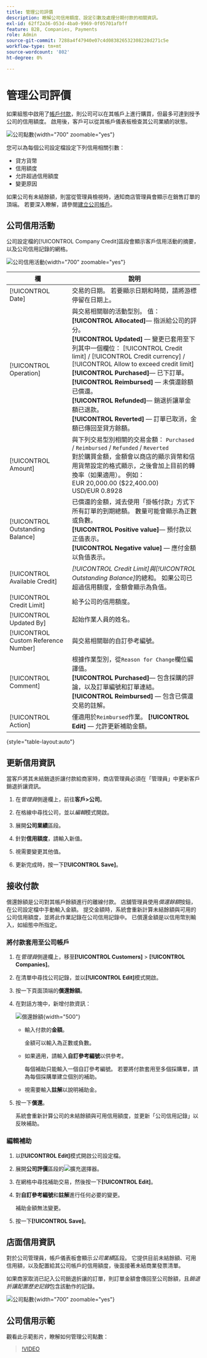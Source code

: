 ```yaml
---
title: 管理公司評價
description: 瞭解公司信用額度、設定引數及處理分期付款的相關資訊。
exl-id: 62ff2a36-053d-4ba0-9969-0f05701afbff
feature: B2B, Companies, Payments
role: Admin
source-git-commit: 7288a4f47940e07c4d083826532308228d271c5e
workflow-type: tm+mt
source-wordcount: '802'
ht-degree: 0%

---
```


# 管理公司評價

如果組態中啟用了[帳戶付款](../getting-started/../b2b/enable-basic-features.md#configure-payment-on-account)，則公司可以在其帳戶上進行購買，但最多可達到授予公司的信用額度。 啟用後，客戶可以從其帳戶儀表板檢查其公司業績的狀態。

![公司點數](./assets/company-create-credit-admin.png){width="700" zoomable="yes"}

您可以為每個公司設定檔設定下列信用相關引數：

- 貸方貨幣
- 信用額度
- 允許超過信用額度
- 變更原因

如果公司有未結餘額，則當從管理員檢視時，通知商店管理員會顯示在銷售訂單的頂端。 若要深入瞭解，請參閱[建立公司帳戶](account-company-create.md)。

## 公司信用活動

公司設定檔的[!UICONTROL Company Credit]區段會顯示客戶信用活動的摘要，以及公司信用記錄的網格。

![公司信用活動](./assets/company-credit-reimbursements-grid.png){width="700" zoomable="yes"}

| 欄 | 說明 |
|--- |--- |
| [!UICONTROL Date] | 交易的日期。 若要顯示日期和時間，請將游標停留在日期上。 |
| [!UICONTROL Operation] | 與交易相關聯的活動型別。 值： <br/>**[!UICONTROL Allocated]**— 指派給公司的評分。<br/>**[!UICONTROL Updated]** — 變更已套用至下列其中一個欄位： [!UICONTROL Credit limit] / [!UICONTROL Credit currency] / [!UICONTROL Allow to exceed credit limit] <br/>**[!UICONTROL Purchased]**— 已下訂單。<br/>**[!UICONTROL Reimbursed]** — 未償還餘額已償還。 <br/>**[!UICONTROL Refunded]**— 銷退折讓單金額已退款。<br/>**[!UICONTROL Reverted]** — 訂單已取消，金額已傳回至貸方餘額。 |
| [!UICONTROL Amount] | 與下列交易型別相關的交易金額： `Purchased` / `Reimbursed` / `Refunded` / `Reverted` <br/>對於購買金額，金額會以商店的顯示貨幣和信用貨幣設定的格式顯示，之後會加上目前的轉換率（如果適用）。 例如：<br/>EUR 20,000.00 ($22,400.00) <br/>USD/EUR 0.8928 |
| [!UICONTROL Outstanding Balance] | 已償還的金額，減去使用「掛帳付款」方式下所有訂單的到期總額。 數量可能會顯示為正數或負數。 <br/>**[!UICONTROL Positive value]**— 預付款以正值表示。<br/>**[!UICONTROL Negative value]** — 應付金額以負值表示。 |
| [!UICONTROL Available Credit] | _[!UICONTROL Credit Limit]_與_[!UICONTROL Outstanding Balance]_&#x200B;的總和。 如果公司已超過信用額度，金額會顯示為負值。 |
| [!UICONTROL Credit Limit] | 給予公司的信用額度。 |
| [!UICONTROL Updated By] | 起始作業人員的姓名。 |
| [!UICONTROL Custom Reference Number] | 與交易相關聯的自訂參考編號。 |
| [!UICONTROL Comment] | 根據作業型別，從`Reason for Change`欄位編譯值。 <br/>**[!UICONTROL Purchased]**— 包含採購的評論，以及訂單編號和訂單連結。<br/>**[!UICONTROL Reimbursed]** — 包含已償還交易的註解。 |
| [!UICONTROL Action] | 僅適用於`Reimbursed`作業。 **[!UICONTROL Edit]** — 允許更新補助金額。 |

{style="table-layout:auto"}

## 更新信用資訊

當客戶將其未結銷退折讓付款給商家時，商店管理員必須在「管理員」中更新客戶銷退折讓資訊。

1. 在&#x200B;_管理員_&#x200B;側邊欄上，前往&#x200B;**客戶>公司**。

1. 在格線中尋找公司，並以&#x200B;_編輯_&#x200B;模式開啟。

1. 展開&#x200B;**公司業績**&#x200B;區段。

1. 針對&#x200B;**信用額度**，請輸入新值。

1. 視需要變更其他值。

1. 更新完成時，按一下&#x200B;**[!UICONTROL Save]**。

## 接收付款

償還餘額是公司對其帳戶餘額進行的離線付款。 店舖管理員使用&#x200B;_償還餘額_&#x200B;按鈕，在公司設定檔中手動輸入金額。 提交金額時，系統會重新計算未結餘額與可用的公司信用額度，並將此作業記錄在公司信用記錄中。 已償還金額是以信用幣別輸入，如組態中所指定。

### 將付款套用至公司帳戶

1. 在&#x200B;_管理員_&#x200B;側邊欄上，移至&#x200B;**[!UICONTROL Customers]** > **[!UICONTROL Companies]**。

1. 在清單中尋找公司記錄，並以&#x200B;**[!UICONTROL Edit]**&#x200B;模式開啟。

1. 按一下頁面頂端的&#x200B;**償還餘額**。

1. 在對話方塊中，新增付款資訊：

   ![償還餘額](./assets/company-reimburse-balance.png){width="500"}

   - 輸入付款的&#x200B;**金額**。

     金額可以輸入為正數或負數。

   - 如果適用，請輸入&#x200B;**自訂參考編號**&#x200B;以供參考。

     每個補助只能輸入一個自訂參考編號。 若要將付款套用至多個採購單，請為每個採購單建立個別的補助。

   - 視需要輸入&#x200B;**註解**&#x200B;以說明補助金。

1. 按一下&#x200B;**償還**。

   系統會重新計算公司的未結餘額與可用信用額度，並更新「公司信用記錄」以反映補助。

### 編輯補助

1. 以&#x200B;**[!UICONTROL Edit]**&#x200B;模式開啟公司設定檔。

1. 展開&#x200B;**公司評價**&#x200B;區段的![擴充選擇器](../assets/icon-display-expand.png)。

1. 在網格中尋找補助交易，然後按一下&#x200B;**[!UICONTROL Edit]**。

1. 對&#x200B;**自訂參考編號**&#x200B;和&#x200B;**註解**&#x200B;進行任何必要的變更。

   補助金額無法變更。

1. 按一下&#x200B;**[!UICONTROL Save]**。

## 店面信用資訊

對於公司管理員，帳戶儀表板會顯示&#x200B;_公司業績_&#x200B;區段。 它提供目前未結餘額、可用信用額，以及配置給其公司帳戶的信用額度，後面接著未結商業發票清單。

如果商家取消已記入公司銷退折讓的訂單，則訂單金額會傳回至公司餘額，且&#x200B;_銷退折讓配置歷史記錄_&#x200B;包含該動作的記錄。

![公司點數](./assets/company-credit.png){width="700" zoomable="yes"}

## 公司信用示範

觀看此示範影片，瞭解如何管理公司點數：

>[!VIDEO](https://video.tv.adobe.com/v/344445?quality=12&learn=on)
